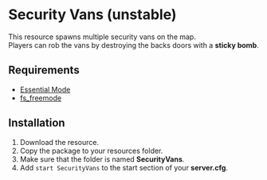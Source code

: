 # Security Vans (unstable)

This resource spawns multiple security vans on the map.    
Players can rob the vans by destroying the backs doors with a **sticky bomb**.

## Requirements
- [Essential Mode](https://forum.fivem.net/t/release-essentialmode-base)
- [fs_freemode](https://github.com/FiveM-Scripts/fs_freemode)

## Installation

1. Download the resource.
2. Copy the package to your resources folder.
3. Make sure that the folder is named **SecurityVans**.
4. Add `start SecurityVans` to the start section of your **server.cfg**.
